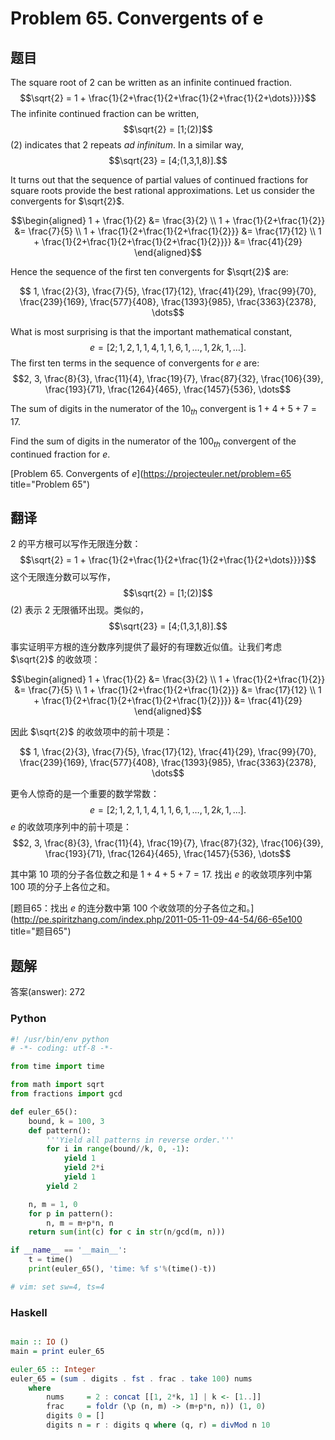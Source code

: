 Problem 65. Convergents of e
========================================

## 题目

The square root of $2$ can be written as an infinite continued fraction.
$$\sqrt{2} = 1 + \frac{1}{2+\frac{1}{2+\frac{1}{2+\frac{1}{2+\dots}}}}$$
The infinite continued fraction can be written, $$\sqrt{2} = [1;(2)]$$
$(2)$ indicates that $2$ repeats _ad infinitum_. In a similar way, $$\sqrt{23} = [4;(1,3,1,8)].$$

It turns out that the sequence of partial values of continued fractions for square roots provide
the best rational approximations. Let us consider the convergents for $\sqrt{2}$.

$$\begin{aligned}
1 + \frac{1}{2} &= \frac{3}{2} \\
1 + \frac{1}{2+\frac{1}{2}} &= \frac{7}{5} \\
1 + \frac{1}{2+\frac{1}{2+\frac{1}{2}}} &= \frac{17}{12} \\
1 + \frac{1}{2+\frac{1}{2+\frac{1}{2+\frac{1}{2}}}} &= \frac{41}{29}
\end{aligned}$$

Hence the sequence of the first ten convergents for $\sqrt{2}$ are:

$$ 1, \frac{2}{3}, \frac{7}{5}, \frac{17}{12}, \frac{41}{29}, \frac{99}{70}, \frac{239}{169}, \frac{577}{408}, \frac{1393}{985}, \frac{3363}{2378}, \dots$$

What is most surprising is that the important mathematical constant,
$$e = [2; 1,2,1, 1,4,1, 1,6,1 , \dots , 1,2k,1, \dots].$$
The first ten terms in the sequence of convergents for $e$ are:
$$2, 3, \frac{8}{3}, \frac{11}{4}, \frac{19}{7}, \frac{87}{32}, \frac{106}{39}, \frac{193}{71}, \frac{1264}{465}, \frac{1457}{536}, \dots$$

The sum of digits in the numerator of the $10_{th}$ convergent is $1+4+5+7=17$.

Find the sum of digits in the numerator of the $100_{th}$ convergent of the continued fraction for $e$.

[Problem 65. Convergents of $e$](https://projecteuler.net/problem=65 title="Problem 65")

## 翻译

$2$ 的平方根可以写作无限连分数：
$$\sqrt{2} = 1 + \frac{1}{2+\frac{1}{2+\frac{1}{2+\frac{1}{2+\dots}}}}$$
这个无限连分数可以写作， $$\sqrt{2} = [1;(2)]$$ $(2)$ 表示 $2$ 无限循环出现。类似的，$$\sqrt{23} = [4;(1,3,1,8)].$$

事实证明平方根的连分数序列提供了最好的有理数近似值。让我们考虑 $\sqrt{2}$ 的收敛项：

$$\begin{aligned}
1 + \frac{1}{2} &= \frac{3}{2} \\
1 + \frac{1}{2+\frac{1}{2}} &= \frac{7}{5} \\
1 + \frac{1}{2+\frac{1}{2+\frac{1}{2}}} &= \frac{17}{12} \\
1 + \frac{1}{2+\frac{1}{2+\frac{1}{2+\frac{1}{2}}}} &= \frac{41}{29}
\end{aligned}$$

因此 $\sqrt{2}$ 的收敛项中的前十项是：

$$ 1, \frac{2}{3}, \frac{7}{5}, \frac{17}{12}, \frac{41}{29}, \frac{99}{70}, \frac{239}{169}, \frac{577}{408}, \frac{1393}{985}, \frac{3363}{2378}, \dots$$

更令人惊奇的是一个重要的数学常数：
$$e = [2; 1,2,1, 1,4,1, 1,6,1 , \dots , 1,2k,1, \dots].$$
$e$ 的收敛项序列中的前十项是：
$$2, 3, \frac{8}{3}, \frac{11}{4}, \frac{19}{7}, \frac{87}{32}, \frac{106}{39}, \frac{193}{71}, \frac{1264}{465}, \frac{1457}{536}, \dots$$

其中第 $10$ 项的分子各位数之和是 $1+4+5+7=17$.
找出 $e$ 的收敛项序列中第 $100$ 项的分子上各位之和。

[题目65：找出 $e$ 的连分数中第 $100$ 个收敛项的分子各位之和。](http://pe.spiritzhang.com/index.php/2011-05-11-09-44-54/66-65e100 title="题目65")

## 题解

答案(answer): 272

### Python

~~~python
#! /usr/bin/env python
# -*- coding: utf-8 -*-

from time import time

from math import sqrt
from fractions import gcd

def euler_65():
    bound, k = 100, 3
    def pattern():
        '''Yield all patterns in reverse order.'''
        for i in range(bound//k, 0, -1):
            yield 1
            yield 2*i
            yield 1
        yield 2

    n, m = 1, 0
    for p in pattern():
        n, m = m+p*n, n
    return sum(int(c) for c in str(n/gcd(m, n)))

if __name__ == '__main__':
    t = time()
    print(euler_65(), 'time: %f s'%(time()-t))

# vim: set sw=4, ts=4
~~~

### Haskell

~~~haskell

main :: IO ()
main = print euler_65

euler_65 :: Integer
euler_65 = (sum . digits . fst . frac . take 100) nums
    where
        nums     = 2 : concat [[1, 2*k, 1] | k <- [1..]]
        frac     = foldr (\p (n, m) -> (m+p*n, n)) (1, 0)
        digits 0 = []
        digits n = r : digits q where (q, r) = divMod n 10
~~~

